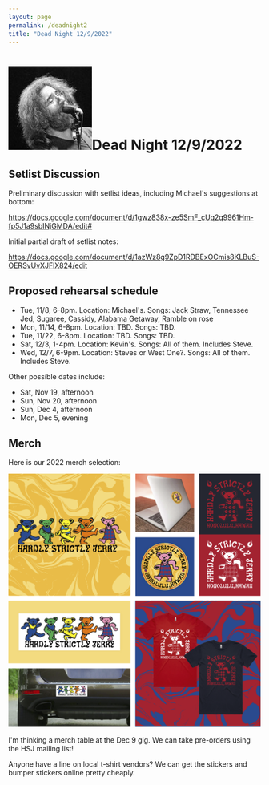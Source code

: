 ```yaml
---
layout: page
permalink: /deadnight2
title: "Dead Night 12/9/2022"
---
```


<h1><img class="ui avatar image" src="/images/jerryavatar.jpg">Dead Night 12/9/2022</h1>

## Setlist Discussion

Preliminary discussion with setlist ideas, including Michael's suggestions at bottom: 

<https://docs.google.com/document/d/1gwz838x-ze5SmF_cUq2q9961Hm-fp5J1a9sbINjGMDA/edit#>

Initial partial draft of setlist notes:

<https://docs.google.com/document/d/1azWz8g9ZpD1RDBExOCmis8KLBuS-OERSvUvXJFlX824/edit>

## Proposed rehearsal schedule

* Tue, 11/8, 6-8pm. Location: Michael's. Songs: Jack Straw, Tennessee Jed, Sugaree, Cassidy, Alabama Getaway, Ramble on rose
* Mon, 11/14, 6-8pm. Location: TBD. Songs: TBD.
* Tue, 11/22, 6-8pm. Location: TBD. Songs: TBD.
* Sat, 12/3, 1-4pm. Location: Kevin's. Songs: All of them. Includes Steve.
* Wed, 12/7, 6-9pm. Location: Steves or West One?. Songs: All of them. Includes Steve.

Other possible dates include:
* Sat, Nov 19, afternoon
* Sun, Nov 20, afternoon
* Sun, Dec 4, afternoon
* Mon, Dec 5, evening

<!--
Here is a summary of availability to rehearse:

<img class="ui centered fluid image" src="/images/22-12-09-rehearsal-availability.png">

Rehearsal proposal, working backwards:
  * Tue 12/6 or Wed 12/7, (with Steve). 6-9pm. Location: Steve's or West One?
  * Sat 12/3 or Sun 12/4, (with Steve). 1-4 or 2-5pm? Location: MS or KH?
  * Tue 11/22 or Sun 11/20. Afternoon or evening, depending. 
  * Mon 11/14.  6-8pm. Location: MS?
-->


## Merch 

Here is our 2022 merch selection:

<img class="ui centered fluid image" src="/images/logo/HSJ_LogoSet.png">

I'm thinking a merch table at the Dec 9 gig. We can take pre-orders using the HSJ mailing list!

Anyone have a line on local t-shirt vendors? We can get the stickers and bumper stickers online pretty cheaply.
